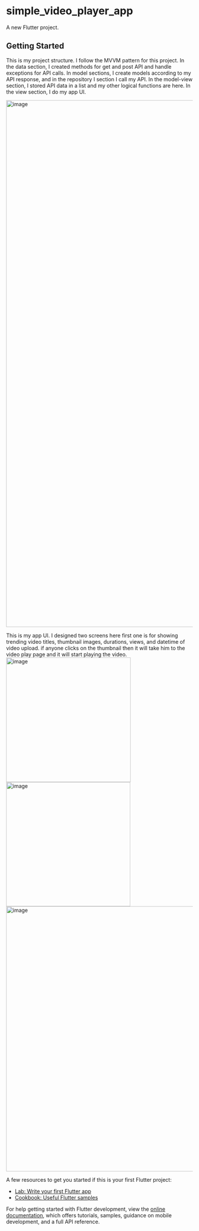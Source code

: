 # simple_video_player_app

A new Flutter project.

## Getting Started

This is my project structure. I follow the MVVM pattern for this project. In the data section, I created methods for get and post API and handle exceptions for API calls. In model sections, I create models according to my API response, and in the repository I section I call my API. In the model-view section, I stored API data in a list and my other logical functions are here.
In the view section, I do my app UI.

<img width="1421" alt="image" src="https://github.com/Rakibuzzamanakash/video_player_app/assets/77709959/2d67a6de-4d00-4dea-87a8-3f9f8cb6666f">


This is my app UI. I designed two screens here first one is for showing trending video titles, thumbnail images, durations, views, and datetime of video upload. if anyone clicks on the thumbnail then it will take him to the video play page and it will start playing the video.
<img width="336" alt="image" src="https://github.com/Rakibuzzamanakash/video_player_app/assets/77709959/181f97b5-b375-4743-8a12-aae37d7efed6">
<img width="335" alt="image" src="https://github.com/Rakibuzzamanakash/video_player_app/assets/77709959/83db72b6-8f6e-4a5e-9dba-caba797c6139">
<img width="715" alt="image" src="https://github.com/Rakibuzzamanakash/video_player_app/assets/77709959/13df52cd-184f-4d28-8d01-9a535a196f13">


A few resources to get you started if this is your first Flutter project:

- [Lab: Write your first Flutter app](https://docs.flutter.dev/get-started/codelab)
- [Cookbook: Useful Flutter samples](https://docs.flutter.dev/cookbook)

For help getting started with Flutter development, view the
[online documentation](https://docs.flutter.dev/), which offers tutorials,
samples, guidance on mobile development, and a full API reference.
